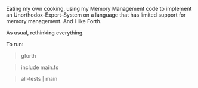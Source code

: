 Eating my own cooking, using my Memory Management code to implement an Unorthodox-Expert-System on a language that has limited support for memory management.
And I like Forth.

As usual, rethinking everything.

To run:

> gforth

> include main.fs

> all-tests | main
